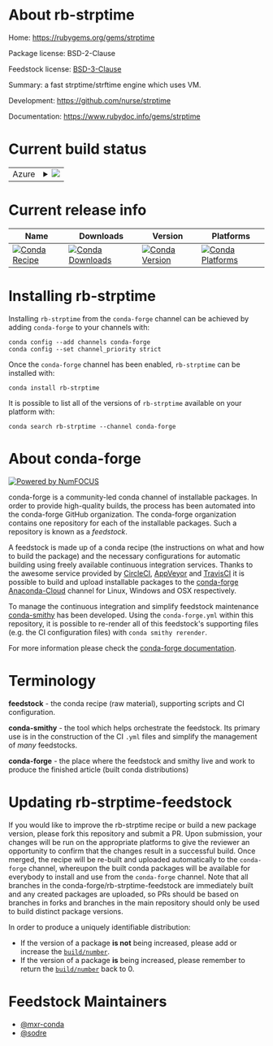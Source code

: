 About rb-strptime
=================

Home: https://rubygems.org/gems/strptime

Package license: BSD-2-Clause

Feedstock license: [BSD-3-Clause](https://github.com/conda-forge/rb-strptime-feedstock/blob/master/LICENSE.txt)

Summary: a fast strptime/strftime engine which uses VM.

Development: https://github.com/nurse/strptime

Documentation: https://www.rubydoc.info/gems/strptime

Current build status
====================


<table>
    
  <tr>
    <td>Azure</td>
    <td>
      <details>
        <summary>
          <a href="https://dev.azure.com/conda-forge/feedstock-builds/_build/latest?definitionId=7849&branchName=master">
            <img src="https://dev.azure.com/conda-forge/feedstock-builds/_apis/build/status/rb-strptime-feedstock?branchName=master">
          </a>
        </summary>
        <table>
          <thead><tr><th>Variant</th><th>Status</th></tr></thead>
          <tbody><tr>
              <td>linux_64_ruby2.5</td>
              <td>
                <a href="https://dev.azure.com/conda-forge/feedstock-builds/_build/latest?definitionId=7849&branchName=master">
                  <img src="https://dev.azure.com/conda-forge/feedstock-builds/_apis/build/status/rb-strptime-feedstock?branchName=master&jobName=linux&configuration=linux_64_ruby2.5" alt="variant">
                </a>
              </td>
            </tr><tr>
              <td>linux_64_ruby2.6</td>
              <td>
                <a href="https://dev.azure.com/conda-forge/feedstock-builds/_build/latest?definitionId=7849&branchName=master">
                  <img src="https://dev.azure.com/conda-forge/feedstock-builds/_apis/build/status/rb-strptime-feedstock?branchName=master&jobName=linux&configuration=linux_64_ruby2.6" alt="variant">
                </a>
              </td>
            </tr><tr>
              <td>osx_64_ruby2.5</td>
              <td>
                <a href="https://dev.azure.com/conda-forge/feedstock-builds/_build/latest?definitionId=7849&branchName=master">
                  <img src="https://dev.azure.com/conda-forge/feedstock-builds/_apis/build/status/rb-strptime-feedstock?branchName=master&jobName=osx&configuration=osx_64_ruby2.5" alt="variant">
                </a>
              </td>
            </tr><tr>
              <td>osx_64_ruby2.6</td>
              <td>
                <a href="https://dev.azure.com/conda-forge/feedstock-builds/_build/latest?definitionId=7849&branchName=master">
                  <img src="https://dev.azure.com/conda-forge/feedstock-builds/_apis/build/status/rb-strptime-feedstock?branchName=master&jobName=osx&configuration=osx_64_ruby2.6" alt="variant">
                </a>
              </td>
            </tr>
          </tbody>
        </table>
      </details>
    </td>
  </tr>
</table>

Current release info
====================

| Name | Downloads | Version | Platforms |
| --- | --- | --- | --- |
| [![Conda Recipe](https://img.shields.io/badge/recipe-rb--strptime-green.svg)](https://anaconda.org/conda-forge/rb-strptime) | [![Conda Downloads](https://img.shields.io/conda/dn/conda-forge/rb-strptime.svg)](https://anaconda.org/conda-forge/rb-strptime) | [![Conda Version](https://img.shields.io/conda/vn/conda-forge/rb-strptime.svg)](https://anaconda.org/conda-forge/rb-strptime) | [![Conda Platforms](https://img.shields.io/conda/pn/conda-forge/rb-strptime.svg)](https://anaconda.org/conda-forge/rb-strptime) |

Installing rb-strptime
======================

Installing `rb-strptime` from the `conda-forge` channel can be achieved by adding `conda-forge` to your channels with:

```
conda config --add channels conda-forge
conda config --set channel_priority strict
```

Once the `conda-forge` channel has been enabled, `rb-strptime` can be installed with:

```
conda install rb-strptime
```

It is possible to list all of the versions of `rb-strptime` available on your platform with:

```
conda search rb-strptime --channel conda-forge
```


About conda-forge
=================

[![Powered by NumFOCUS](https://img.shields.io/badge/powered%20by-NumFOCUS-orange.svg?style=flat&colorA=E1523D&colorB=007D8A)](http://numfocus.org)

conda-forge is a community-led conda channel of installable packages.
In order to provide high-quality builds, the process has been automated into the
conda-forge GitHub organization. The conda-forge organization contains one repository
for each of the installable packages. Such a repository is known as a *feedstock*.

A feedstock is made up of a conda recipe (the instructions on what and how to build
the package) and the necessary configurations for automatic building using freely
available continuous integration services. Thanks to the awesome service provided by
[CircleCI](https://circleci.com/), [AppVeyor](https://www.appveyor.com/)
and [TravisCI](https://travis-ci.com/) it is possible to build and upload installable
packages to the [conda-forge](https://anaconda.org/conda-forge)
[Anaconda-Cloud](https://anaconda.org/) channel for Linux, Windows and OSX respectively.

To manage the continuous integration and simplify feedstock maintenance
[conda-smithy](https://github.com/conda-forge/conda-smithy) has been developed.
Using the ``conda-forge.yml`` within this repository, it is possible to re-render all of
this feedstock's supporting files (e.g. the CI configuration files) with ``conda smithy rerender``.

For more information please check the [conda-forge documentation](https://conda-forge.org/docs/).

Terminology
===========

**feedstock** - the conda recipe (raw material), supporting scripts and CI configuration.

**conda-smithy** - the tool which helps orchestrate the feedstock.
                   Its primary use is in the construction of the CI ``.yml`` files
                   and simplify the management of *many* feedstocks.

**conda-forge** - the place where the feedstock and smithy live and work to
                  produce the finished article (built conda distributions)


Updating rb-strptime-feedstock
==============================

If you would like to improve the rb-strptime recipe or build a new
package version, please fork this repository and submit a PR. Upon submission,
your changes will be run on the appropriate platforms to give the reviewer an
opportunity to confirm that the changes result in a successful build. Once
merged, the recipe will be re-built and uploaded automatically to the
`conda-forge` channel, whereupon the built conda packages will be available for
everybody to install and use from the `conda-forge` channel.
Note that all branches in the conda-forge/rb-strptime-feedstock are
immediately built and any created packages are uploaded, so PRs should be based
on branches in forks and branches in the main repository should only be used to
build distinct package versions.

In order to produce a uniquely identifiable distribution:
 * If the version of a package **is not** being increased, please add or increase
   the [``build/number``](https://docs.conda.io/projects/conda-build/en/latest/resources/define-metadata.html#build-number-and-string).
 * If the version of a package **is** being increased, please remember to return
   the [``build/number``](https://docs.conda.io/projects/conda-build/en/latest/resources/define-metadata.html#build-number-and-string)
   back to 0.

Feedstock Maintainers
=====================

* [@mxr-conda](https://github.com/mxr-conda/)
* [@sodre](https://github.com/sodre/)

